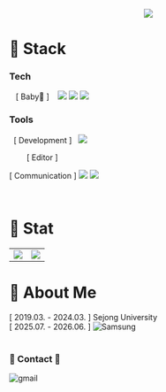 <p align="center">
  <img src="https://capsule-render.vercel.app/api?type=transparent&color=auto&height=200&section=header&text=subillie's%20Github%20Profile&fontSize=50&fontColor=ffffff"
</p>  

# 🦾 Stack
### Tech
&nbsp;&nbsp;&nbsp;[ Baby👶 ]&nbsp;&nbsp;&nbsp;
<a align="left">
  <img src="https://img.shields.io/badge/Java-007396?style=flat&logo=java&logoColor=white">
  <img src="https://img.shields.io/badge/C-A8B9CC?style=badge&logo=c&logoColor=white">
  <img src="https://img.shields.io/badge/Python-3776AB?style=badge&logo=python&logoColor=white">
</p>


### Tools
&nbsp;&nbsp;[ Development ]&nbsp;&nbsp;
<a align="left">
  <img src="https://img.shields.io/badge/Git-F05033?style=badge&logo=git&logoColor=white">
</p>

&nbsp;&nbsp;&nbsp;&nbsp;&nbsp;&nbsp;&nbsp;&nbsp;[ Editor ]&nbsp;&nbsp;&nbsp;&nbsp;&nbsp;&nbsp;&nbsp;&nbsp;
<a align="left">
</p>

[ Communication ]
<a align="left">
  <img src="https://img.shields.io/badge/Notion-F3F3F3?style=badge&logo=notion&logoColor=black">
  <img src="https://img.shields.io/badge/Mattermost-0058CC?style=badge&logo=mattermost&logoColor=white">
</p><br>



# 💪 Stat
<div align="center">
  <table>
    <tr>
      <td align="center" width="50%">
        <img src="https://github-readme-stats.vercel.app/api?username=say1-e&show_icons=true&theme=buefy" />
      </td>
      <td align="center" width="50%">
        <a href="https://solved.ac/profile/tpdnjs4421">
          <img src="http://mazassumnida.wtf/api/v2/generate_badge?boj=tpdnjs4421" />
        </a>
      </td>
    </tr>
  </table>
</div>

# 📌 About Me
[ 2019.03. - 2024.03. ] Sejong University <br>
[ 2025.07. - 2026.06. ] ![Samsung](https://img.shields.io/badge/SSAFY-1428A0?&style=for-the-badge&logo=samsung&logoColor=white)  
<br>

### 📮 Contact 📮  
![gmail](https://img.shields.io/badge/tpdnjs4421@naver.com-D14836?style=for-the-badge&logo=gmail&logoColor=white)

